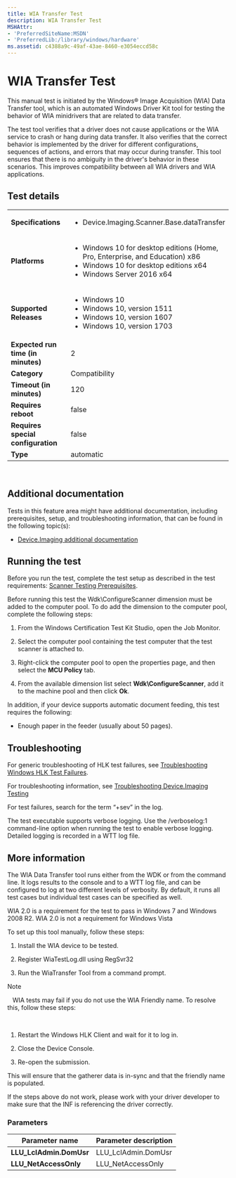 ```yaml
---
title: WIA Transfer Test
description: WIA Transfer Test
MSHAttr:
- 'PreferredSiteName:MSDN'
- 'PreferredLib:/library/windows/hardware'
ms.assetid: c4388a9c-49af-43ae-8460-e3054eccd58c
---
```


# <span id="p_hlk_test.46e93150-b456-4aaa-a02a-09a93f32fe93"></span>WIA Transfer Test


This manual test is initiated by the Windows® Image Acquisition (WIA) Data Transfer tool, which is an automated Windows Driver Kit tool for testing the behavior of WIA minidrivers that are related to data transfer.

The test tool verifies that a driver does not cause applications or the WIA service to crash or hang during data transfer. It also verifies that the correct behavior is implemented by the driver for different configurations, sequences of actions, and errors that may occur during transfer. This tool ensures that there is no ambiguity in the driver's behavior in these scenarios. This improves compatibility between all WIA drivers and WIA applications.

## <span id="Test_details"></span><span id="test_details"></span><span id="TEST_DETAILS"></span>Test details


<table>
<colgroup>
<col width="50%" />
<col width="50%" />
</colgroup>
<tbody>
<tr class="odd">
<td><strong>Specifications</strong></td>
<td><ul>
<li>Device.Imaging.Scanner.Base.dataTransfer</li>
</ul></td>
</tr>
<tr class="even">
<td><strong>Platforms</strong></td>
<td><ul>
<li>Windows 10 for desktop editions (Home, Pro, Enterprise, and Education) x86</li>
<li>Windows 10 for desktop editions x64</li>
<li>Windows Server 2016 x64</li>
</ul></td>
</tr>
<tr class="odd">
<td><strong>Supported Releases</strong></td>
<td><ul>
<li>Windows 10</li>
<li>Windows 10, version 1511</li>
<li>Windows 10, version 1607</li>
<li>Windows 10, version 1703</li>
</ul></td>
</tr>
<tr class="even">
<td><strong>Expected run time (in minutes)</strong></td>
<td>2</td>
</tr>
<tr class="odd">
<td><strong>Category</strong></td>
<td>Compatibility</td>
</tr>
<tr class="even">
<td><strong>Timeout (in minutes)</strong></td>
<td>120</td>
</tr>
<tr class="odd">
<td><strong>Requires reboot</strong></td>
<td>false</td>
</tr>
<tr class="even">
<td><strong>Requires special configuration</strong></td>
<td>false</td>
</tr>
<tr class="odd">
<td><strong>Type</strong></td>
<td>automatic</td>
</tr>
</tbody>
</table>

 

## <span id="Additional_documentation"></span><span id="additional_documentation"></span><span id="ADDITIONAL_DOCUMENTATION"></span>Additional documentation


Tests in this feature area might have additional documentation, including prerequisites, setup, and troubleshooting information, that can be found in the following topic(s):

-   [Device.Imaging additional documentation](device-imaging-additional-documentation.md)

## <span id="Running_the_test"></span><span id="running_the_test"></span><span id="RUNNING_THE_TEST"></span>Running the test


Before you run the test, complete the test setup as described in the test requirements: [Scanner Testing Prerequisites](scanner-testing-prerequisites.md).

Before running this test the Wdk\\ConfigureScanner dimension must be added to the computer pool. To do add the dimension to the computer pool, complete the following steps:

1.  From the Windows Certification Test Kit Studio, open the Job Monitor.

2.  Select the computer pool containing the test computer that the test scanner is attached to.

3.  Right-click the computer pool to open the properties page, and then select the **MCU Policy** tab.

4.  From the available dimension list select **Wdk\\ConfigureScanner**, add it to the machine pool and then click **Ok**.

In addition, if your device supports automatic document feeding, this test requires the following:

-   Enough paper in the feeder (usually about 50 pages).

## <span id="Troubleshooting"></span><span id="troubleshooting"></span><span id="TROUBLESHOOTING"></span>Troubleshooting


For generic troubleshooting of HLK test failures, see [Troubleshooting Windows HLK Test Failures](..\user\troubleshooting-windows-hlk-test-failures.md).

For troubleshooting information, see [Troubleshooting Device.Imaging Testing](troubleshooting-deviceimaging-testing.md)

For test failures, search for the term “+sev” in the log.

The test executable supports verbose logging. Use the /verboselog:1 command-line option when running the test to enable verbose logging. Detailed logging is recorded in a WTT log file.

## <span id="More_information"></span><span id="more_information"></span><span id="MORE_INFORMATION"></span>More information


The WIA Data Transfer tool runs either from the WDK or from the command line. It logs results to the console and to a WTT log file, and can be configured to log at two different levels of verbosity. By default, it runs all test cases but individual test cases can be specified as well.

WIA 2.0 is a requirement for the test to pass in Windows 7 and Windows 2008 R2. WIA 2.0 is not a requirement for Windows Vista

To set up this tool manually, follow these steps:

1.  Install the WIA device to be tested.

2.  Register WiaTestLog.dll using RegSvr32

3.  Run the WiaTransfer Tool from a command prompt.

>[!NOTE]
>  
WIA tests may fail if you do not use the WIA Friendly name. To resolve this, follow these steps:

 

1.  Restart the Windows HLK Client and wait for it to log in.

2.  Close the Device Console.

3.  Re-open the submission.

This will ensure that the gatherer data is in-sync and that the friendly name is populated.

If the steps above do not work, please work with your driver developer to make sure that the INF is referencing the driver correctly.

### <span id="Parameters"></span><span id="parameters"></span><span id="PARAMETERS"></span>Parameters

| Parameter name           | Parameter description |
|--------------------------|-----------------------|
| **LLU\_LclAdmin.DomUsr** | LLU\_LclAdmin.DomUsr  |
| **LLU\_NetAccessOnly**   | LLU\_NetAccessOnly    |

 

 

 






